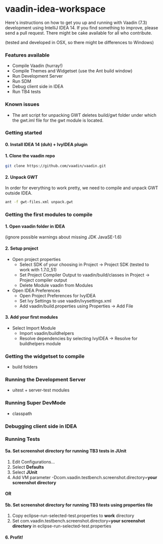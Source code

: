 vaadin-idea-workspace
=====================

Here's instructions on how to get you up and running with Vaadin (7.3) development using IntelliJ IDEA 14.
If you find something to improve, please send a pull request. There might be cake available for all who contribute.

(tested and developed in OSX, so there might be differences to Windows)

### Features available
* Compile Vaadin (hurray!)
* Compile Themes and Widgetset (use the Ant build window)
* Run Development Server
* Run SDM
* Debug client side in IDEA
* Run TB4 tests

### Known issues
* The ant script for unpacking GWT deletes build/gwt folder under which the gwt.iml file for the gwt module is located.

### Getting started
#### 0. Install IDEA 14 (duh) + IvyIDEA plugin


#### 1. Clone the vaadin repo
````sh
git clone https://github.com/vaadin/vaadin.git
````
#### 2. Unpack GWT
In order for everything to work pretty, we need to compile and unpack GWT outside IDEA.
````sh
ant -f gwt-files.xml unpack.gwt
````
### Getting the first modules to compile
#### 1. Open vaadin folder in IDEA
(ignore possible warnings about missing JDK JavaSE-1.6)

#### 2. Setup project
- Open project properties
  - Select SDK of your choosing in Project -> Project SDK (tested to work with 1.7.0_51)
  - Set Project Compiler Output to vaadin/build/classes in Project -> Project compiler output
  - Delete Module vaadin from Modules
- Open IDEA Preferences
  - Open Project Preferences for IvyIDEA
  - Set Ivy Settings to use vaadin/ivysettings.xml
  - Add vaadin/build.properties using Properties -> Add File

#### 3. Add your first modules
- Select Import Module
  - Import vaadin/buildhelpers
  - Resolve dependencies by selecting IvyIDEA -> Resolve for buildhelpers module
  

### Getting the widgetset to compile
- build folders

### Running the Development Server
- uitest + server-test modules

### Running Super DevMode
- classpath

### Debugging client side in IDEA

### Running Tests
#### 5a. Set screenshot directory for running TB3 tests in JUnit
1. Edit Configurations...
2. Select __Defaults__
3. Select __JUnit__
4. Add VM parameter -Dcom.vaadin.testbench.screenshot.directory=__your screenshot directory__

#### OR

#### 5b. Set screenshot directory for running TB3 tests using properties file
1. Copy eclipse-run-selected-test.properties to __work__ directory
2. Set com.vaadin.testbench.screenshot.directory=__your screenshot directory__ in eclipse-run-selected-test.properties

#### 6. Profit!
